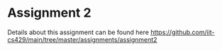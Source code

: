 # Assignment 2

Details about this assignment can be found here <https://github.com/iit-cs429/main/tree/master/assignments/assignment2>
